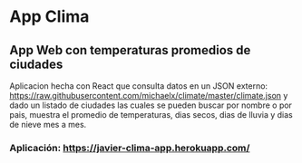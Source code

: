 # App Clima

## App Web con temperaturas promedios de ciudades

Aplicacion hecha con React que consulta datos en un JSON externo: https://raw.githubusercontent.com/michaelx/climate/master/climate.json
y dado un listado de ciudades las cuales se pueden buscar por nombre o por pais, muestra el promedio de temperaturas, dias secos, dias de lluvia y dias de nieve mes a mes.

### Aplicación: https://javier-clima-app.herokuapp.com/
